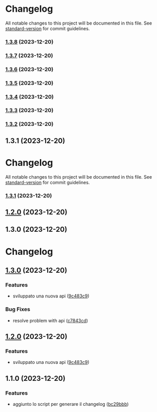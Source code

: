 # Changelog

All notable changes to this project will be documented in this file. See [standard-version](https://github.com/conventional-changelog/standard-version) for commit guidelines.

### [1.3.8](https://github.com/paci1828/ConventionalCommitsTest/compare/v1.3.7...v1.3.8) (2023-12-20)

### [1.3.7](https://github.com/paci1828/ConventionalCommitsTest/compare/v1.3.6...v1.3.7) (2023-12-20)

### [1.3.6](https://github.com/paci1828/ConventionalCommitsTest/compare/v1.3.5...v1.3.6) (2023-12-20)

### [1.3.5](https://github.com/paci1828/ConventionalCommitsTest/compare/v1.3.4...v1.3.5) (2023-12-20)

### [1.3.4](https://github.com/paci1828/ConventionalCommitsTest/compare/v1.3.3...v1.3.4) (2023-12-20)

### [1.3.3](https://github.com/paci1828/ConventionalCommitsTest/compare/v1.3.2...v1.3.3) (2023-12-20)

### [1.3.2](https://github.com/paci1828/ConventionalCommitsTest/compare/v1.3.1...v1.3.2) (2023-12-20)

## 1.3.1 (2023-12-20)

# Changelog

All notable changes to this project will be documented in this file. See [standard-version](https://github.com/conventional-changelog/standard-version) for commit guidelines.

### [1.3.1](https://github.com/paci1828/ConventionalCommitsTest/compare/v1.3.0...v1.3.1) (2023-12-20)

## [1.2.0](https://github.com/paci1828/ConventionalCommitsTest/compare/v1.1.0...v1.2.0) (2023-12-20)

## 1.3.0 (2023-12-20)

# Changelog
## [1.3.0](https://github.com/paci1828/ConventionalCommitsTest/compare/v1.1.0...v1.3.0) (2023-12-20)


### Features

* sviluppato una nuova api ([9c483c9](https://github.com/paci1828/ConventionalCommitsTest/commit/9c483c9878612057fe7b425cbb3321278ae170e6))


### Bug Fixes

* resolve problem with api ([c7843cd](https://github.com/paci1828/ConventionalCommitsTest/commit/c7843cd8ef9d90fbc26870b3c15a126d276bcec9))



## [1.2.0](https://github.com/paci1828/ConventionalCommitsTest/compare/v1.1.0...v1.2.0) (2023-12-20)


### Features

* sviluppato una nuova api ([9c483c9](https://github.com/paci1828/ConventionalCommitsTest/commit/9c483c9878612057fe7b425cbb3321278ae170e6))



## 1.1.0 (2023-12-20)


### Features

* aggiunto lo script per generare il changelog ([bc29bbb](https://github.com/paci1828/ConventionalCommitsTest/commit/bc29bbb034c2bba26209788b66f9e1aa37ba35ae))

